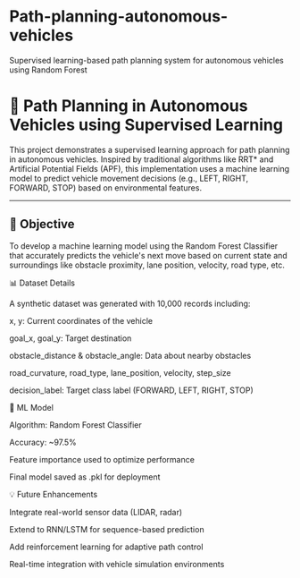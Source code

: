# Path-planning-autonomous-vehicles
Supervised learning-based path planning system for autonomous vehicles using Random Forest
# 🚗 Path Planning in Autonomous Vehicles using Supervised Learning

This project demonstrates a supervised learning approach for path planning in autonomous vehicles. Inspired by traditional algorithms like RRT* and Artificial Potential Fields (APF), this implementation uses a machine learning model to predict vehicle movement decisions (e.g., LEFT, RIGHT, FORWARD, STOP) based on environmental features.

---

## 🎯 Objective

To develop a machine learning model using the Random Forest Classifier that accurately predicts the vehicle's next move based on current state and surroundings like obstacle proximity, lane position, velocity, road type, etc.


📊 Dataset Details

A synthetic dataset was generated with 10,000 records including:

x, y: Current coordinates of the vehicle

goal_x, goal_y: Target destination

obstacle_distance & obstacle_angle: Data about nearby obstacles

road_curvature, road_type, lane_position, velocity, step_size

decision_label: Target class label (FORWARD, LEFT, RIGHT, STOP)

🧠 ML Model

Algorithm: Random Forest Classifier

Accuracy: ~97.5%

Feature importance used to optimize performance

Final model saved as .pkl for deployment

💡 Future Enhancements

Integrate real-world sensor data (LIDAR, radar)

Extend to RNN/LSTM for sequence-based prediction

Add reinforcement learning for adaptive path control

Real-time integration with vehicle simulation environments
